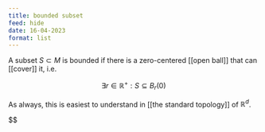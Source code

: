 ```yaml
---
title: bounded subset
feed: hide
date: 16-04-2023
format: list
---
```



A subset $S\subset M$ is bounded if there is a zero-centered [[open ball]] that can [[cover]] it, i.e. 

$$\exists r\in\mathbb R^+: S\subseteq B_r(0)$$


As always, this is easiest to understand in [[the standard topology]] of $\mathbb R^d$.

$$